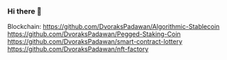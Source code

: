 ### Hi there 👋

Blockchain:
https://github.com/DvoraksPadawan/Algorithmic-Stablecoin
https://github.com/DvoraksPadawan/Pegged-Staking-Coin
https://github.com/DvoraksPadawan/smart-contract-lottery
https://github.com/DvoraksPadawan/nft-factory

<!--
**DvoraksPadawan/DvoraksPadawan** is a ✨ _special_ ✨ repository because its `README.md` (this file) appears on your GitHub profile.

Here are some ideas to get you started:

- 🔭 I’m currently working on ...
- 🌱 I’m currently learning ...
- 👯 I’m looking to collaborate on ...
- 🤔 I’m looking for help with ...
- 💬 Ask me about ...
- 📫 How to reach me: ...
- 😄 Pronouns: ...
- ⚡ Fun fact: ...
-->
